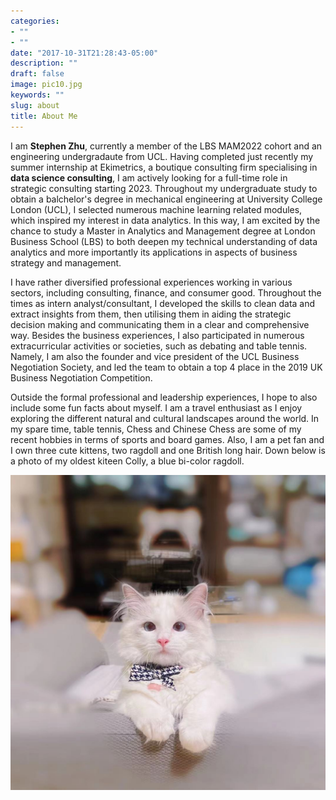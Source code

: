 ```yaml
---
categories:
- ""
- ""
date: "2017-10-31T21:28:43-05:00"
description: ""
draft: false
image: pic10.jpg
keywords: ""
slug: about
title: About Me
---
```


I am **Stephen Zhu**, currently a member of the LBS MAM2022 cohort and an engineering undergradaute from UCL. Having completed just recently my summer internship at Ekimetrics, a boutique consulting firm specialising in **data science consulting**, I am actively looking for a full-time role in strategic consulting starting 2023. Throughout my undergraduate study to obtain a balchelor's degree in mechanical engineering at University College London (UCL), I selected numerous machine learning related modules, which inspired my interest in data analytics. In this way, I am excited by the chance to study a Master in Analytics and Management degree at London Business School (LBS) to both deepen my technical understanding of data analytics and more importantly its applications in aspects of business strategy and management.

I have rather diversified professional experiences working in various sectors, including consulting, finance, and consumer good. Throughout the times as intern analyst/consultant, I developed the skills to clean data and extract insights from them, then utilising them in aiding the strategic decision making and communicating them in a clear and comprehensive way. Besides the business experiences, I also participated in numerous extracurricular activities or societies, such as debating and table tennis. Namely, I am also the founder and vice president of the UCL Business Negotiation Society, and led the team to obtain a top 4 place in the 2019 UK Business Negotiation Competition.

Outside the formal professional and leadership experiences, I hope to also include some fun facts about myself. I am a travel enthusiast as I enjoy exploring the different natural and cultural landscapes around the world. In my spare time, table tennis, Chess and Chinese Chess are some of my recent hobbies in terms of sports and board games. Also, I am a pet fan and I own three cute kittens, two ragdoll and one British long hair. Down below is a photo of my oldest kiteen Colly, a blue bi-color ragdoll.

![](./images/Colly.jpg)